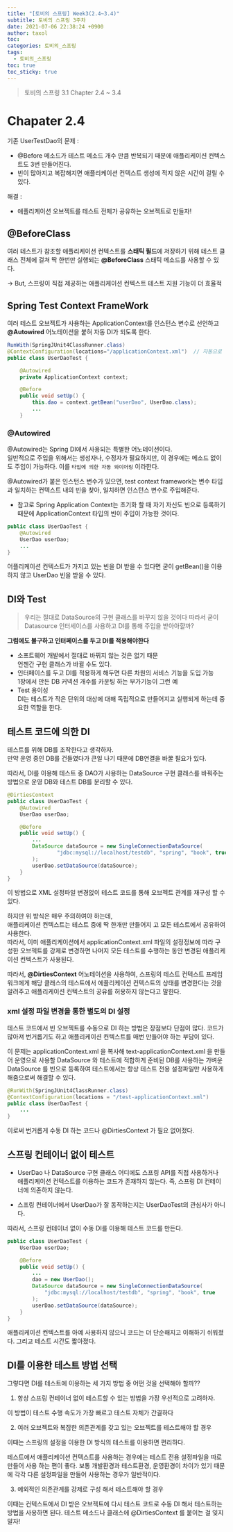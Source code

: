 ```yaml
---
title: "[토비의 스프링] Week3(2.4~3.4)"
subtitle: 토비의 스프링 3주차
date: 2021-07-06 22:38:24 +0900
author: taxol
toc: 
categories: 토비의_스프링
tags:
  - 토비의_스프링
toc: true
toc_sticky: true
---
```


> 토비의 스프링 3.1 Chapter 2.4 ~ 3.4

# Chapater 2.4

기존 UserTestDao의 문제 :

- @Before 메소드가 테스트 메소드 개수 만큼 반복되기 때문에 애플리케이션 컨텍스트도 3번 만들어진다.
- 빈이 많아지고 복잡해지면 애플리케이션 컨텍스트 생성에 적지 않은 시간이 걸릴 수 있다.

해결 :

- 애플리케이션 오브젝트를 테스트 전체가 공유하는 오브젝트로 만들자!

## @BeforeClass

여러 테스트가 참조할 애플리케이션 컨텍스트를 **스태틱 필드**에 저장하기 위해 테스트 클래스 전체에 걸쳐 딱 한번만 실행되는 **@BeforeClass** 스태틱 메소드를 사용할 수 있다.

-> But, 스프링이 직접 제공하는 애플리케이션 컨텍스트 테스트 지원 기능이 더 효율적

## Spring Test Context FrameWork

여러 테스트 오브젝트가 사용하는 ApplicationContext를 인스턴스 변수로 선언하고 **@Autowired** 어노테이션을 붙혀 자동 DI가 되도록 한다.

```java
RunWith(SpringJUnit4ClassRunner.class)
@ContextConfiguration(locations="/applicationContext.xml")	// 자동으로 만들어줄 ApplicationContext 위치 지정
public class UserDaoTest {

	@Autowired
	private ApplicationContext context;

	@Before
	public void setUp() {
		this.dao = context.getBean("userDao", UserDao.class);
		...
	}
```

### @Autowired

@Autowired는 Spring DI에서 사용되는 특별한 어노테이션이다.  
일반적으로 주입을 위해서는 생성자나, 수정자가 필요하지만, 이 경우에는 메소드 없이도 주입이 가능하다. 이를 `타입에 의한 자동 와이어링` 이라한다.

@Autowired가 붙은 인스턴스 변수가 있으면, test context framework는 변수 타입과 일치하는 컨텍스트 내의 빈을 찾아, 일치하면 인스턴스 변수로 주입해준다.

- 참고로 Spring Application Context는 초기화 할 때 자기 자신도 빈으로 등록하기 때문에 ApplicationContext 타입의 빈이 주입이 가능한 것이다.

```java
public class UserDaoTest {
    @Autowired
    UserDao userDao;
    ...
}
```

어플리케이션 컨텍스트가 가지고 있는 빈을 DI 받을 수 있다면 굳이 getBean()을 이용하지 않고 UserDao 빈을 받을 수 있다.

## DI와 Test

> 우리는 절대로 DataSource의 구현 클래스를 바꾸지 않을 것이다
> 따라서 굳이 Datasource 인터세이스를 사용하고 DI를 통해 주입을 받아아햘까?

**그럼에도 불구하고 인터페이스를 두고 DI를 적용해야한다**

- 소프트웨어 개발에서 절대로 바뀌지 않는 것은 없기 때문  
  언젠간 구현 클래스가 바뀔 수도 있다.
- 인터페이스를 두고 DI를 적용하게 해두면 다른 차원의 서비스 기능을 도입 가능  
  1장에서 만든 DB 커넥션 개수를 카운팅 하는 부가기능이 그런 예
- Test 용이성  
  DI는 테스트가 작은 단위의 대상에 대해 독립적으로 만들어지고 실행되게 하는데 중요한 역할을 한다.

## 테스트 코드에 의한 DI

테스트를 위해 DB를 조작한다고 생각하자.  
만약 운영 중인 DB를 건들였다가 큰일 나기 때문에 DB연결을 바꿀 필요가 있다.

따라서, DI를 이용해 테스트 중 DAO가 사용하는 DataSource 구현 클래스를 바꿔주는 방법으로 운영 DB와 테스트 DB를 분리할 수 있다.

```java
@DirtiesContext
public class UserDaoTest {
    @Autowired
    UserDao userDao;

    @Before
    public void setUp() {
        ...
        DataSource dataSource = new SingleConnectionDataSource(
                "jdbc:mysql://localhost/testdb", "spring", "book", true
        );
        userDao.setDataSource(dataSource);
    }
}
```

이 방법으로 XML 설정파일 변경없이 테스트 코드를 통해 오브젝트 관계를 재구성 할 수 있다.

하지만 위 방식은 매우 주의하여야 하는데,  
애플리케이션 컨텍스트는 테스트 중에 딱 한개만 만들어지 고 모든 테스트에서 공유하여 사용한다.  
따라서, 이미 애플리케이션에서 applicationContext.xml 파일의 설정정보에 따라 구성한 오브젝트를 강제로 변경하면 나머지 모든 테스트를 수행하는 동안 변경된 애플리케이션 컨텍스트가 사용된다.

따라서, **@DirtiesContext** 어노테이션을 사용하여, 스프링의 테스트 컨텍스트 프레임워크에게 해당 클래스의 테스트에서 에플리케이션 컨텍스트의 상태를 변경한다는 것을 알려주고 애플리케이션 컨텍스트의 공유를 허용하지 않는다고 말한다.

### xml 설정 파일 변경을 통한 별도의 DI 설정

테스트 코드에서 빈 오브젝트를 수동으로 DI 하는 방법은 장점보다 단점이 많다. 코드가 많아져 번거롭기도 하고 애플리케이션 컨텍스트를 매번 만들어야 하는 부담이 있다.

이 문제는 applicationContext.xml 을 복사해 text-applicationContext.xml 을 만들어 운영으로 사용할 DataSource 와 테스트에 적합하게 준비된 DB를 사용하는 가벼운 DataSource 를 빈으로 등록하여 테스트에서는 항상 테스트 전용 설정파일만 사용하게 해줌으로써 해결할 수 있다.

```java
@RunWith(SpringJUnit4ClassRunner.class)
@ContextConfiguration(locations = "/test-applicationContext.xml")
public class UserDaoTest {
    ...
}
```

이로써 번거롭게 수동 DI 하는 코드나 @DirtiesContext 가 필요 없어졌다.

## 스프링 컨테이너 없이 테스트

- UserDao 나 DataSource 구현 클래스 어디에도 스프링 API를 직접 사용하거나 애플리케이션 컨텍스트를 이용하는 코드가 존재하지 않는다. 즉, 스프링 DI 컨테이너에 의존하지 않는다.

- 스프링 컨테이너에서 UserDao가 잘 동작하는지는 UserDaoTest의 관심사가 아니다.

따라서, 스프링 컨테이너 없이 수동 DI를 이용해 테스트 코드를 만든다.

```java
public class UserDaoTest {
    UserDao userDao;

    @Before
    public void setUp() {
        ...
        dao = new UserDao();
        DataSource dataSource = new SingleConnectionDataSource(
            "jdbc:mysql://localhost/testdb", "spring", "book", true
        );
        userDao.setDataSource(dataSource);
    }
}
```

애플리케이션 컨텍스트를 아예 사용하지 않으니 코드는 더 단순해지고 이해하기 쉬워졌다. 그리고 테스트 시간도 짧아졌다.

## DI를 이용한 테스트 방법 선택

그렇다면 DI를 테스트에 이용하는 세 가지 방법 중 어떤 것을 선택해야 할까??

1. 항상 스프링 컨테이너 없이 테스트할 수 있는 방법을 가장 우선적으로 고려하자.

이 방법이 테스트 수행 속도가 가장 빠르고 테스트 자체가 간결하다

2. 여러 오브젝트와 복잡한 의존관계를 갖고 있는 오브젝트를 테스트해야 할 경우

이때는 스프링의 설정을 이용한 DI 방식의 테스트를 이용하면 편리하다.

테스트에서 애플리케이션 컨텍스트를 사용하는 경우에는 테스트 전용 설정파일을 따로 만들어 사용 하는 편이 좋다. 보통 개발환경과 테스트환경, 운영환경이 차이가 있기 때문에 각각 다른 설정파일을 만들어 사용하는 경우가 일반적이다.

3. 예외적인 의존관계를 강제로 구성 해서 테스트해야 할 경우

이때는 컨텍스트에서 DI 받은 오브젝트에 다시 테스트 코드로 수동 DI 해서 테스트하는 방법을 사용하면 된다. 테스트 메소드나 클래스에 @DirtiesContext 를 붙이는 걸 잊지 말자!
